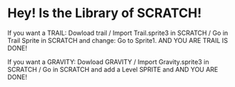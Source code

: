 # Hey! Is the Library of SCRATCH!

If you want a TRAIL: Dowload trail / Import Trail.sprite3 in SCRATCH / Go in Trail Sprite in SCRATCH and change: Go to Sprite1. AND YOU ARE TRAIL IS DONE!

If you want a GRAVITY: Dowload GRAVITY / Import Gravity.sprite3 in SCRATCH / Go in SCRATCH and add a Level SPRITE and AND YOU ARE DONE!
